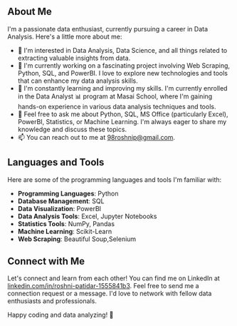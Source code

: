 ## About Me
I'm a passionate data enthusiast, currently pursuing a career in Data Analysis. Here's a little more about me:

- 👀 I'm interested in Data Analysis, Data Science, and all things related to extracting valuable insights from data.
- 🔭 I'm currently working on a fascinating project involving Web Scraping, Python, SQL, and PowerBI. I love to explore new technologies and tools that can enhance my data analysis skills.
- 🌱 I'm constantly learning and improving my skills. I'm currently enrolled in the Data Analyst 📊 program at Masai School, where I'm gaining hands-on experience in various data analysis techniques and tools.
- 💬 Feel free to ask me about Python, SQL, MS Office (particularly Excel), PowerBI, Statistics, or Machine Learning. I'm always eager to share my knowledge and discuss these topics.
- 📫 You can reach out to me at [98roshnip@gmail.com](mailto:98roshnip@gmail.com).

## Languages and Tools
Here are some of the programming languages and tools I'm familiar with:

- **Programming Languages**: Python
- **Database Management**: SQL
- **Data Visualization**: PowerBI
- **Data Analysis Tools**: Excel, Jupyter Notebooks
- **Statistics Tools**: NumPy, Pandas
- **Machine Learning**: Scikit-Learn
- **Web Scraping**: Beautiful Soup,Selenium

## Connect with Me
Let's connect and learn from each other! You can find me on LinkedIn at [linkedin.com/in/roshni-patidar-1555841b3](https://www.linkedin.com/in/roshni-patidar-1555841b3). Feel free to send me a connection request or a message. I'd love to network with fellow data enthusiasts and professionals.

Happy coding and data analyzing! 🚀

<!---
roshnipatidar/roshnipatidar is a ✨ special ✨ repository because its `README.md` (this file) appears on your GitHub profile.
You can click the Preview link to take a look at your changes.
--->
